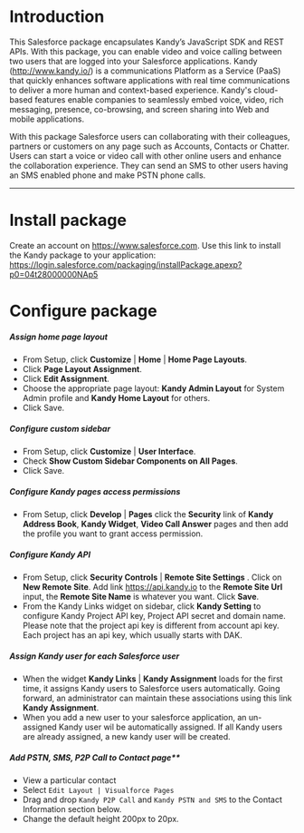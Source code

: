 # Introduction
 
This Salesforce package encapsulates Kandy’s JavaScript SDK and REST APIs. With this package, you can enable video and voice calling between two users that are logged into your Salesforce applications. Kandy (http://www.kandy.io/)  is a communications Platform as a Service (PaaS) that quickly enhances software applications with real time communications to deliver a more human and context-based experience. Kandy's cloud-based features enable companies to seamlessly embed voice, video, rich messaging, presence, co-browsing, and screen sharing into Web and mobile applications.

With this package Salesforce users can collaborating with their colleagues, partners or customers on any page such as Accounts, Contacts or Chatter. Users can start a voice or video call with other online users and enhance the collaboration experience. They can send an SMS to other users having an SMS enabled phone and make PSTN phone calls.

***
# Install package

Create an account on <https://www.salesforce.com>. Use this link to install the Kandy package to your application: 
<https://login.salesforce.com/packaging/installPackage.apexp?p0=04t28000000NAp5>

# Configure package

##### Assign home page layout

- From Setup, click __Customize__ | __Home__ | __Home Page Layouts__.
- Click __Page Layout Assignment__.
- Click __Edit Assignment__.
- Choose the appropriate page layout: __Kandy Admin Layout__ for System Admin profile and __Kandy Home Layout__ for others.
- Click Save.

##### Configure custom sidebar

- From Setup, click __Customize__ | __User Interface__.
- Check __Show Custom Sidebar Components on All Pages__.
- Click Save.

##### Configure Kandy pages access permissions

- From Setup, click __Develop__ | __Pages__ click the __Security__ link of __Kandy Address Book__, __Kandy Widget__, __Video Call Answer__ pages and then add the profile you want to grant access permission. 

##### Configure Kandy API
- From Setup, click __Security Controls__ | __Remote Site Settings__ . Click on __New Remote Site__. Add link <https://api.kandy.io> to the __Remote Site Url__ input, the __Remote Site Name__ is whatever you want. Click __Save__. 
- From the Kandy Links widget on sidebar, click __Kandy Setting__ to configure Kandy Project API key, Project API secret and domain name. Please note that the project api key is different from account api key. Each project has an api key, which usually starts with DAK.

##### Assign Kandy user for each Salesforce user
- When the widget __Kandy Links__ | __Kandy Assignment__ loads for the first time, it assigns Kandy users to Salesforce users automatically. Going forward, an administrator can maintain these associations using this link __Kandy Assignment__.
- When you add a new user to your salesforce application, an un-assigned Kandy user wil be automatically assigned. If all Kandy users are already assigned, a new kandy user will be created.

##### Add PSTN, SMS, P2P Call to Contact page**
- View a particular contact
- Select `Edit Layout | Visualforce Pages`
- Drag and drop `Kandy P2P Call` and `Kandy PSTN and SMS` to the Contact Information section below.
- Change the default height 200px to 20px.

